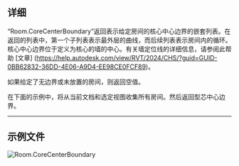 ## 详细
“Room.CoreCenterBoundary”返回表示给定房间的核心中心边界的嵌套列表。在返回的列表中，第一个子列表表示最外层的曲线，而后续列表表示房间内的循环。核心中心边界位于定义为核心的墙的中心。有关墙定位线的详细信息，请参阅此帮助 [文章] (https://help.autodesk.com/view/RVT/2024/CHS/?guid=GUID-0BB62832-36DD-4E06-A9D4-EE98CE0FCF89)。

如果给定了无边界或未放置的房间，则返回空值。

在下面的示例中，将从当前文档和选定视图收集所有房间。然后返回型芯中心边界。
___
## 示例文件

![Room.CoreCenterBoundary](./Revit.Elements.Room.CoreCenterBoundary_img.jpg)
